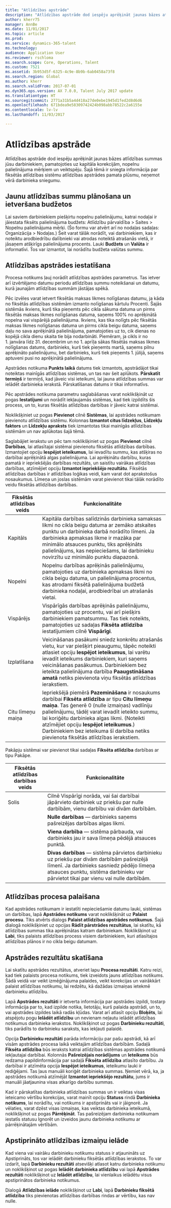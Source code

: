 ```yaml
---
title: "Atlīdzības apstrāde"
description: "Atlīdzības apstrāde dod iespēju aprēķināt jaunas bāzes atlīdzības summas jūsu darbiniekiem, pamatojoties uz kapitāla korekcijām, nopelnu palielinājuma mērķiem un veiktspēju."
author: kherr75
manager: AnnBe
ms.date: 11/01/2017
ms.topic: article
ms.prod: 
ms.service: dynamics-365-talent
ms.technology: 
audience: Application User
ms.reviewer: rschloma
ms.search.scope: Core, Operations, Talent
ms.custom: 7521
ms.assetid: 3b953d5f-6325-4c9e-8b9b-6ab0458a73f8
ms.search.region: Global
ms.author: kherr
ms.search.validFrom: 2017-07-01
ms.dyn365.ops.version: AX 7.0.0, Talent July 2017 update
ms.translationtype: HT
ms.sourcegitcommit: 2771a31b5a4d418a27de0ebe1945d1fed2d8d6d6
ms.openlocfilehash: 671bdea9e58309742424b098abb78522c2a6155e
ms.contentlocale: lv-lv
ms.lasthandoff: 11/03/2017

---
```


# <a name="process-compensation"></a>Atlīdzības apstrāde
Atlīdzības apstrāde dod iespēju aprēķināt jaunas bāzes atlīdzības summas jūsu darbiniekiem, pamatojoties uz kapitāla korekcijām, nopelnu palielinājuma mērķiem un veiktspēju. Šajā tēmā ir sniegta informācija par fiksētās atlīdzības sistēmu atlīdzības apstrādes pamata plūsmu, neņemot vērā darbinieka sniegumu.

## <a name="plan-the-new-compensation-amounts-and-budgets"></a>Jaunu atlīdzības summu plānošana un ietveršana budžetos
Lai saviem darbiniekiem piešķirtu nopelnu palielinājumu, katrai nodaļai ir jāiestata fiksēts palielinājuma budžets: Atlīdzību pārvaldība > Saites > Nopelnu palielinājuma mērķi. (Šo formu var atvērt arī no nodaļas sadaļas: Organizācija > Nodaļas.) Šeit varat tālāk norādīt, vai darbiniekiem, kas ir noteiktu arodbiedrību dalībnieki vai atrodas noteiktā atrašanās vietā, ir jāsaņem atšķirīgs palielinājuma procents. Lauki **Budžets** un **Valūta** ir informatīvi. Tos var izmantot, lai norādītu budžeta valūtas summu.

## <a name="set-up-the-compensation-process"></a>Atlīdzības apstrādes iestatīšana
Procesa notikums ļauj norādīt atlīdzības apstrādes parametrus. Tas ietver arī izvērtējamo datumu periodu atlīdzības summu noteikšanai un datumu, kurā jaunajām atlīdzības summām jāstājas spēkā.

Pēc izvēles varat ietvert fiksētās maksas likmes nolīgšanas datumu, ja kāda no fiksētās atlīdzības sistēmām izmanto nolīgšanas kārtulu Procenti. Šajās sistēmās ikviens, kurš tika pieņemts pēc cikla sākuma datuma un pirms fiksētās maksas likmes nolīgšanas datuma, saņems 100% no aprēķinātā nopelna vai vispārējā palielinājuma. Ikviens, kas tika nolīgts pēc fiksētās maksas likmes nolīgšanas datuma un pirms cikla beigu datuma, saņems daļu no sava aprēķinātā palielinājuma, pamatojoties uz to, cik dienas no kopējā cikla dienu skaita tie bija nodarbināti. Piemēram, ja cikls ir no 1. janvāra līdz 31. decembrim un no 1. aprīļa sākas fiksētās maksas likmes nolīgšanas datums, darbinieks, kurš tiek pieņemts martā, saņems pilnu aprēķināto palielinājumu, bet darbinieks, kurš tiek pieņemts 1. jūlijā, saņems aptuveni pusi no aprēķinātā palielinājuma.

Apstrādes notikuma **Punkts laikā** datums tiek izmantots, apstrādājot tikai noteiktas mainīgās atlīdzības sistēmas, un tas nav šeit aplūkots. **Pārskatīt termiņš** ir termiņš, kad jāveic visi ieteikumi, lai jauna atlīdzības summas var ielādēt darbinieka ierakstā. Pārskatīšanas datums ir tikai informatīvs.

Pēc apstrādes notikuma parametru saglabāšanas varat noklikšķināt uz pogas **Iestatījumi** un norādīt iekļaujamās sistēmas, kad tiek izpildīts šis process, un to, kuras fiksētās atlīdzības darbības ir jāveic katrai sistēmai.

Noklikšķiniet uz pogas **Pievienot** cilnē **Sistēmas**, lai apstrādes notikumam pievienotu atlīdzības sistēmu. Kolonnas **Izmantot citus līdzekļus**, **Līdzekļu faktors** un **Līdzekļu apraksts** tiek izmantotas tikai mainīgās atlīdzības sistēmām un nav aplūkotas šajā tēmā.

Saglabājiet ierakstu un pēc tam noklikšķiniet uz pogas **Pievienot** cilnē **Darbības**, lai atlasītajai sistēmai pievienotu fiksētās atlīdzības darbības. Izmantojiet opciju **Iespējot ieteikumus**, lai ievadītu summu, kas atšķiras no darbībai aprēķinātā algas palielinājuma. Lai aprēķinātu darbību, kuras pamatā ir iepriekšējās darbības rezultāts, un saistītu vairākas atlīdzības darbības, atzīmējiet opciju **Izmantot iepriekšējo rezultātu**. Fiksētās atlīdzības darbības ir atlīdzības loģikas veidi, kam varat dot aprakstošus nosaukumus. Līmeņa un joslas sistēmām varat pievienot tikai tālāk norādīto veidu fiksētās atlīdzības darbības.

| Fiksētās atlīdzības veids | Funkcionalitāte                                                                                                                                                                                                                                                                                                                                                                                                    |
|-------------------------------|------------------------------------------------------------------------------------------------------------------------------------------------------------------------------------------------------------------------------------------------------------------------------------------------------------------------------------------------------------------------------------------------------------------|
| Kapitāls                        | Kapitāla darbības salīdzinās darbinieka samaksas likmi no cikla beigu datuma ar zemāko atskaites punktu un darbinieka darbā norādīto līmeni. Ja darbinieka apmaksas likme ir mazāka par minimālo atsauces punktu, tiks aprēķināts palielinājums, kas nepieciešams, lai darbinieku novirzītu uz minimālo punktu diapazonā.                                                                                |
| Nopelni                         | Nopelnu darbības aprēķinās palielinājumu, pamatojoties uz darbinieka apmaksas likmi no cikla beigu datuma, un palielinājuma procentus, kas atrodami fiksētā palielinājuma budžetā darbinieka nodaļai, arodbiedrībai un atrašanās vietai.                                                                                                                                                                                         |
| Vispārējs                       | Vispārīgās darbības aprēķinās palielinājumu, pamatojoties uz procentu, vai arī piešķirs darbiniekiem pamatsummu. Tas tiek noteikts, pamatojoties uz sadaļas **Fiksēta atlīdzība** iestatījumiem cilnē **Vispārīgi**.                                                                                                                                                                                                                        |
| Izplatīšana                     | Veicināšanas pasākumi sniedz konkrētu atrašanās vietu, kur var piešķirt pieaugumu, tāpēc noteikti atlasiet opciju **Iespējot ieteikumus**, lai varētu ievadīt ieteikums darbiniekiem, kuri saņems veicināšanas pasākumus.  Darbiniekiem bez ieteikta palielinājuma darbība **Paaugstināšana amatā** netiks pievienota viņu fiksētās atlīdzības ierakstiem.                                                                       |
| Citu līmeņu maiņa            | Iepriekšējā piemērā **Pazemināšana** ir nosaukums darbībai **Fiksēta atlīdzība** ar tipu **Citu līmeņu maiņa**. Tas ģenerē 0 (nulle izmaiņas) vadlīniju palielinājumu, tādēļ varat ievadīt ieteikto summu, lai koriģētu darbinieka algas likmi. (Noteikti atzīmējiet opciju **Iespējot ieteikumus**.) Darbiniekiem bez ieteikuma šī darbība netiks pievienota fiksētās atlīdzības ierakstiem. |

Pakāpju sistēmai var pievienot tikai sadaļas **Fiksēta atlīdzība** darbības ar tipu Pakāpe.

| Fiksētās atlīdzības darbības veids | Funkcionalitāte                                                                                                                                                                                           |
|--------------------------------|---------------------------------------------------------------------------------------------------------------------------------------------------------------------------------------------------------|
| Solis                           | Cilnē Vispārīgi norāda, vai šai darbībai jāpārvieto darbiniek uz priekšu par nulle darbībām, vienu darbību vai divām darbībām.                                                                                  |
|                                | **Nulle darbības** — darbinieks saņems pašreizējas darbības algas likmi.                                                                                                                      |
|                                | **Viena darbība** — sistēma pārbauda, vai darbinieks jau ir sava līmeņa pēdējā atsauces punktā.                                                                                             |
|                                | **Divas darbības** — sistēma pārvietos darbinieku uz priekšu par divām darbībām pašreizējā līmenī. Ja darbinieks sasniedz pēdējo līmeņa atsauces punktu, sistēma darbinieku var pārvietot tikai par vienu vai nulle darbībām. |

## <a name="run-the-compensation-process"></a>Atlīdzības procesa palaišana
Kad apstrādes notikumam ir iestatīti nepieciešamie datumu lauki, sistēmas un darbības, lapā **Apstrādes notikums** varat noklikšķināt uz **Palaist procesu**. Tiks atvērts dialogs **Palaist atlīdzības apstrādes notikumus**. Šajā dialogā noklikšķiniet uz opcijas **Rādīt pārstrādes rezultātus**, lai skatītu, kā atlīdzības summas tika aprēķinātas katram darbiniekam. Noklikšķinot uz **Labi**, tiks palaists atlīdzības process visiem darbiniekiem, kuri atlasītajos atlīdzības plānos ir no cikla beigu datumam.

## <a name="view-the-process-results"></a>Apstrādes rezultātu skatīšana
Lai skatītu apstrādes rezultātus, atveriet lapu **Procesa rezultāti**. Katru reizi, kad tiek palaists procesa notikums, tiek izveidots jauns atlīdzības notikums. Šādā veidā var veikt izmēģinājuma palaides, veikt korekcijas un vairākkārt palaist atlīdzības notikumu, lai redzētu, kā dažādas izmaiņas ietekmē darbinieku atlīdzību.

Lapā **Apstrādes rezultāti** ir ietverta informācija par apstrādes izpildi, tostarp informācija par to, kad izpilde notika, lietotāju, kurš palaida apstrādi, un to, vai apstrādes izpildes laikā radās kļūdas. Varat arī atlasīt opciju **Bloķēts**, lai atspējotu pogu **Ielādēt atlīdzību** un nevienam neļautu ielādēt atlīdzības notikumus darbinieka ierakstos. Noklikšķinot uz pogas **Darbinieku rezultāti**, tiks parādīts to darbinieku saraksts, kas iekļauti palaidē.

Opcija **Darbinieku rezultāti** parāda informāciju par pašu apstrādi, kā arī visām apstrādes procesa laikā veiktajām atlīdzības darbībām. Sadaļā **Fiksēta atlīdzība** būs ieraksts katrai atlīdzības sistēmas apstrādes notikumā iekļautajai darbībai. Kolonnās **Pašreizējais norādījums** un **Ieteikums** būs redzama papildinformācija par sadaļā **Fiksēta atlīdzība** atlasīto darbību. Ja darbībai ir atzīmēta opcija **Iespējot ieteikumus**, ieteikumu lauki ir rediģējami. Tas ļaus manuāli koriģēt darbinieka summas. Ņemiet vērā, ka, ja apstrādes notikumā atzīmējāt **Izmantot iepriekšējo rezultātu**, jums ir manuāli jāatjaunina visas atkarīgo darbību summas.

Kad ir pārskatītas darbinieka atlīdzības summas un ir veiktas visas ieteicamo vērtību korekcijas, varat mainīt opciju **Statuss** rindā **Darbinieka notikums**, lai norādītu, vai notikums ir apstiprināts vai ir jāignorē. Ja vēlaties, varat dzēst visas izmaiņas, kas veiktas darbinieka ieteikumā, noklikšķinot uz pogas **Pārrēķināt**. Tas pašreizējam darbinieka notikumam iestatīs statusu Ignorēt un izveidos jaunu darbinieka notikumu ar pārrēķinātajām vērtībām.

## <a name="loading-approved-compensation-changes"></a>Apstiprināto atlīdzības izmaiņu ielāde
Kad viena vai vairāku darbinieku notikumu statuss ir atjaunināts uz Apstiprināts, tos var ielādēt darbinieku fiksētās atlīdzības ierakstos. To var izdarīt, lapā **Darbinieku rezultāti** atsevišķi atlasot katru darbinieka notikumu un noklikšķinot uz pogas **Ielādēt darbinieka atlīdzību** vai lapā **Apstrādes rezultāti** noklikšķinot uz **Ielādēt atlīdzību**, lai vienlaikus ielādētu visus apstiprinātos darbinieka notikumus.

Dialogā **Atlīdzības ielāde** noklikšķinot uz **Labi**, lapā **Darbinieku fiksētā atlīdzība** tiks pievienotas atlīdzības darbības rindas ar vērtību, kas nav nulle.

